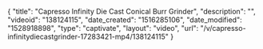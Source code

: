 {
    "title": "Capresso Infinity Die Cast Conical Burr Grinder",
    "description": "",
    "videoid": "138124115",
    "date_created": "1516285106",
    "date_modified": "1528918898",
    "type": "captivate",
    "layout": "video",
    "url": "\/v\/capresso-infinitydiecastgrinder-17283421-mp4\/138124115"
}